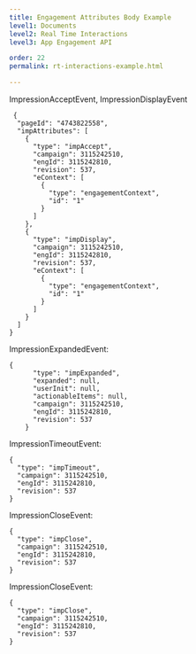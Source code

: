 ```yaml
---
title: Engagement Attributes Body Example
level1: Documents
level2: Real Time Interactions
level3: App Engagement API

order: 22
permalink: rt-interactions-example.html

---
```


ImpressionAcceptEvent, ImpressionDisplayEvent

     {
      "pageId": "4743822558",
      "impAttributes": [
        {
          "type": "impAccept",
          "campaign": 3115242510,
          "engId": 3115242810,
          "revision": 537,
          "eContext": [
            {
              "type": "engagementContext",
              "id": "1"
            }
          ]
        },
        {
          "type": "impDisplay",
          "campaign": 3115242510,
          "engId": 3115242810,
          "revision": 537,
          "eContext": [
            {
              "type": "engagementContext",
              "id": "1"
            }
          ]
        }
      ]
    }
      
ImpressionExpandedEvent:

    {
          "type": "impExpanded",
          "expanded": null,
          "userInit": null,
          "actionableItems": null,
          "campaign": 3115242510,
          "engId": 3115242810,
          "revision": 537
        }

ImpressionTimeoutEvent:

    {
      "type": "impTimeout",
      "campaign": 3115242510,
      "engId": 3115242810,
      "revision": 537
    }

ImpressionCloseEvent:

    {
      "type": "impClose",
      "campaign": 3115242510,
      "engId": 3115242810,
      "revision": 537
    }

ImpressionCloseEvent:

    {
      "type": "impClose",
      "campaign": 3115242510,
      "engId": 3115242810,
      "revision": 537
    }


